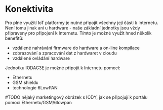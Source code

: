 # Konektivita

Pro plné využití IoT platformy je nutné připojit všechny její části k Internetu. Není tomu jinak ani u hardware - naše základní jednotky jsou vždy připraveny pro připojení k Internetu. Tímto je možné využít hned několik benefitů:

* vzdálené nahrávání firmware do hardware a on-line kompilace
* zobrazování a zpracování dat z hardwaret v cloudu
* vzdálené ovládání hardware

Jednotku IODAG3E je možné připojit k Internetu pomocí:

* Ethernetu
* GSM shieldu
* technologie 6LowPAN

\#TODO nějaký marketingový obrázek s IODY, jak se připojují k portálu pomocí Ethernetu/GSM/6lowpan

